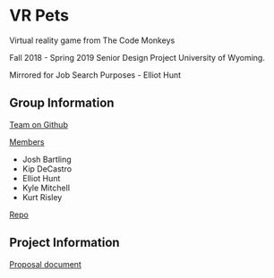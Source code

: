 # VR Pets

Virtual reality game from The Code Monkeys

Fall 2018 - Spring 2019 Senior Design Project University of Wyoming.

Mirrored for Job Search Purposes - Elliot Hunt

## Group Information

[Team on Github](https://github.com/orgs/cosc495x/teams/arpets)

[Members](https://github.com/orgs/cosc495x/teams/arpets/members)

- Josh Bartling
- Kip DeCastro
- Elliot Hunt
- Kyle Mitchell
- Kurt Risley

[Repo](https://github.com/cosc495x/sd-project-arpets)

## Project Information

[Proposal document](proposal.md)

